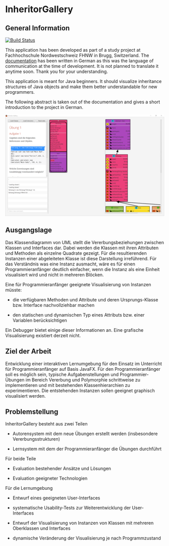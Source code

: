# InheritorGallery

## General Information
[![Build Status](https://travis-ci.com/FHNW-IP5-IP6/InheritorGallery.svg?token=qWRopjoJzCncJVxseK5R&branch=master)](https://travis-ci.com/FHNW-IP5-IP6/InheritorGallery)

This application has been developed as part of a study project at Fachhochschule Nordwestschweiz FHNW in Brugg, Switzerland.
The [documentation](https://github.com/ChristophWenk/Inheritor_Gallery/blob/master/docs/index.adoc) has been written in German as this was the language of communication at the time of development. It is not planned to translate it anytime soon. Thank you for your understanding.

This application is meant for Java beginners. It should visualize inheritance structures of Java objects and make them better understandable for new programmers.

The following abstract is taken out of the documentation and gives a short introduction to the project in German.

![App](https://github.com/ChristophWenk/Inheritor_Gallery/blob/master/docs/images/app/App.png)

## Ausgangslage

Das Klassendiagramm von UML stellt die Vererbungsbeziehungen zwischen Klassen und Interfaces dar. Dabei werden die Klassen mit ihren Attributen und Methoden als einzelne Quadrate gezeigt. Für die resultierenden Instanzen einer abgeleiteten Klasse ist diese Darstellung irreführend. Für das Verständnis was eine Instanz ausmacht, wäre es für einen Programmieranfänger deutlich einfacher, wenn die Instanz als eine Einheit visualisiert wird und nicht in mehreren Blöcken.

Eine für Programmieranfänger geeignete Visualisierung von Instanzen müsste:

* die verfügbaren Methoden und Attribute und deren Ursprungs-Klasse bzw. Interface nachvollziehbar machen

* den statischen und dynamischen Typ eines Attributs bzw. einer Variablen berücksichtigen

Ein Debugger bietet einige dieser Informationen an. Eine grafische Visualisierung existiert derzeit nicht.

## Ziel der Arbeit

Entwicklung einer interaktiven Lernumgebung für den Einsatz im Unterricht für Programmieranfänger auf Basis JavaFX. Für den Programmieranfänger soll es möglich sein, typische Aufgabenstellungen und Programmier-Übungen im Bereich Vererbung und Polymorphie schrittweise zu implementieren und mit bestehenden Klassenhierarchien zu experimentieren. Die entstehenden Instanzen sollen geeignet graphisch visualisiert werden.

## Problemstellung

InheritorGallery besteht aus zwei Teilen

* Autorensystem mit dem neue Übungen erstellt werden (insbesondere Vererbungsstrukturen)

* Lernsystem mit dem der Programmieranfänger die Übungen durchführt

Für beide Teile

* Evaluation bestehender Ansätze und Lösungen

* Evaluation geeigneter Technologien

Für die Lernumgebung

* Entwurf eines geeigneten User-Interfaces

* systematische Usability-Tests zur Weiterentwicklung der User-Interfaces

* Entwurf der Visualisierung von Instanzen von Klassen mit mehreren Oberklassen und Interfaces

* dynamische Veränderung der Visualisierung je nach Programmzustand
